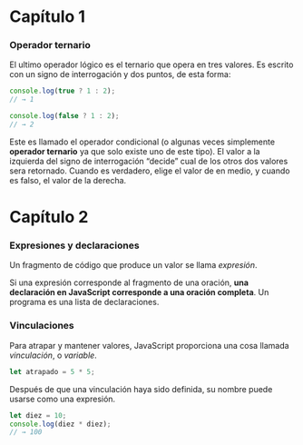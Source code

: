 # Capítulo 1

### Operador ternario

El ultimo operador lógico es el ternario que opera en tres valores. Es escrito con un signo de interrogación y dos puntos, de esta forma:

```js
console.log(true ? 1 : 2);
// → 1

console.log(false ? 1 : 2);
// → 2
```

Este es llamado el operador condicional (o algunas veces simplemente **operador ternario** ya que solo existe uno de este tipo). El valor a la izquierda del signo de interrogación “decide” cual de los otros dos valores sera retornado. Cuando es verdadero, elige el valor de en medio, y cuando es falso, el valor de la derecha.

# Capítulo 2

### Expresiones y declaraciones

Un fragmento de código que produce un valor se llama _expresión_.

Si una expresión corresponde al fragmento de una oración, **una declaración en JavaScript corresponde a una oración completa**. Un programa es una lista de declaraciones.

### Vinculaciones

Para atrapar y mantener valores, JavaScript proporciona una cosa llamada _vinculación_, o _variable_.

```js
let atrapado = 5 * 5;
```

Después de que una vinculación haya sido definida, su nombre puede usarse como una expresión.

```js
let diez = 10;
console.log(diez * diez);
// → 100
```

